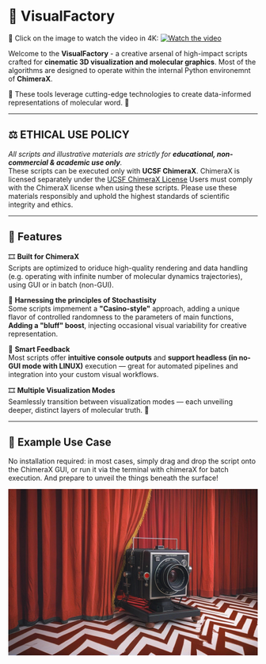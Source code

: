 # 🎨 VisualFactory

🎥 Click on the image to watch the video in 4K:
[![Watch the video](https://img.youtube.com/vi/ZdGxwgnkfok/maxresdefault.jpg)](https://www.youtube.com/watch?v=ZdGxwgnkfok)

Welcome to the **VisualFactory** - a creative arsenal of high-impact scripts crafted for **cinematic 3D visualization and molecular graphics**. Most of the algorithms are designed to operate within the internal Python environemnt of **ChimeraX**.

🔭 These tools leverage cutting-edge technologies to create data-informed representations of molecular word. 🧬

---
## ⚖️ ETHICAL USE POLICY

_All scripts and illustrative materials are strictly for **educational, non-commercial & academic use only**._  
These scripts can be executed only with **UCSF ChimeraX**. ChimeraX is licensed separately under the [UCSF ChimeraX License](https://www.rbvi.ucsf.edu/chimerax/docs/license.html)
Users must comply with the ChimeraX license when using these scripts. 
Please use these materials responsibly and uphold the highest standards of scientific integrity and ethics.

---

## 🚀 Features

🎞️ **Built for ChimeraX**  
  Scripts are optimized to oriduce high-quality rendering and data handling (e.g. operating with infinite number of molecular dynamics trajectories), using GUI or in batch (non-GUI).

🎲 **Harnessing the principles of Stochastisity**  
  Some scripts impmement a **"Casino-style"** approach, adding a unique flavor of controlled randomness to the parameters of main functions, **Adding a "bluff" boost**, injecting occasional visual variability for creative representation.

🤖 **Smart Feedback**  
  Most scripts offer **intuitive console outputs** and **support headless (in no-GUI mode with LINUX)** execution — great for automated pipelines and integration into your custom visual workflows.

🎞️ **Multiple Visualization Modes**  
  Seamlessly transition between visualization modes — each unveiling deeper, distinct layers of molecular truth. 🔮

---

## 🎥 Example Use Case

No installation required: in most cases, simply drag and drop the script onto the ChimeraX GUI, or run it via the terminal with chimeraX for batch execution. And prepare to unveil the things beneath the surface!

![Visual Factory Logo](https://github.com/TheVisualHub/VisualFactory/blob/0e82acee47868a7af0a5c055ad2d7de32a30dd79/assets/visualfactory_logo1d.jpg)
